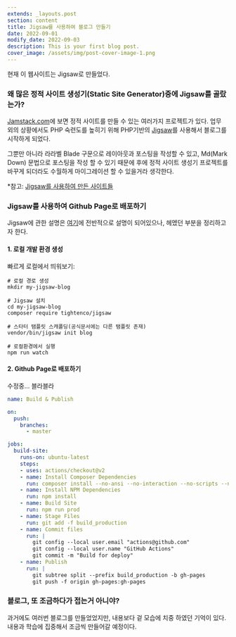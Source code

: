 ```yaml
---
extends: _layouts.post
section: content
title: Jigsaw를 사용하여 블로그 만들기
date: 2022-09-01
modify_date: 2022-09-03
description: This is your first blog post.
cover_image: /assets/img/post-cover-image-1.png
---
```


현재 이 웹사이트는 Jigsaw로 만들었다.

### 왜 많은 정적 사이트 생성기(Static Site Generator)중에 Jigsaw를 골랐는가?

[Jamstack.com](https://jamstack.com/generators)에 보면 정적 사이트를 만들 수 있는 여러가지 프로젝트가
있다.
업무 외의 상황에서도 PHP 숙련도를 높히기 위해 PHP기반의 [Jigsaw](https://jigsaw.tighten.com)를 사용해서 블로그를 시작하게 되었다. 
 
그뿐만 아니라 라라벨 Blade 구문으로 레이아웃과 포스팅을 작성할 수 있고, Md(Mark Down) 문법으로 포스팅을 작성 할 수 있기 때문에 후에 정적 사이트 생성기 프로젝트를 바꾸게 되더라도 수월하게 마이그레이션 할 수 있을거라 생각한다.

*참고: [Jigsaw를 사용하여 만든 사이트들](https://builtwithjigsaw.com/)

### Jigsaw를 사용하여 Github Page로 배포하기

Jigsaw에 관한 설명은 [여기](https://jigsaw.tighten.com/docs/installation/)에 전반적으로 설명이 되어있으나, 헤멨던 부분을 정리하고자 한다.

#### 1. 로컬 개발 환경 생성

빠르게 로컬에서 띄워보기:
```shell
# 로컬 경로 생성 
mkdir my-jigsaw-blog

# Jigsaw 설치
cd my-jigsaw-blog
composer require tightenco/jigsaw

# 스타터 탬플릿 스캐폴딩(공식문서에는 다른 탬플릿 존재)
vendor/bin/jigsaw init blog

# 로컬환경에서 실행
npm run watch
```
#### 2. Github Page로 배포하기

수정중... 블라블라
```yml
name: Build & Publish

on:
  push:
    branches:
      - master

jobs:
  build-site:
    runs-on: ubuntu-latest
    steps:
    - uses: actions/checkout@v2
    - name: Install Composer Dependencies
      run: composer install --no-ansi --no-interaction --no-scripts --no-suggest --no-progress --prefer-dist
    - name: Install NPM Dependencies
      run: npm install
    - name: Build Site
      run: npm run prod
    - name: Stage Files
      run: git add -f build_production
    - name: Commit files
      run: |
        git config --local user.email "actions@github.com"
        git config --local user.name "GitHub Actions"
        git commit -m "Build for deploy"
    - name: Publish
      run: |
        git subtree split --prefix build_production -b gh-pages
        git push -f origin gh-pages:gh-pages
```



### 블로그, 또 조금하다가 접는거 아니야?

과거에도 여러번 블로그를 만들었었지만, 내용보다 겉 모습에 치중 하였던 기억이 있다.
내용과 학습에 집중해서 조금씩 만들어갈 예정이다.

